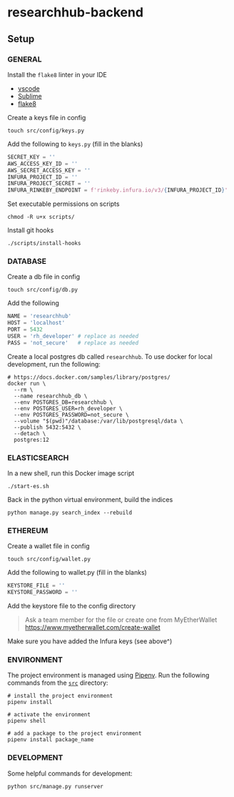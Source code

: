 # researchhub-backend

## Setup

### GENERAL

Install the `flake8` linter in your IDE

- [vscode](https://code.visualstudio.com/docs/python/linting#_specific-linters)
- [Sublime](https://github.com/SublimeLinter/SublimeLinter-flake8)
- [flake8](http://flake8.pycqa.org/en/latest/index.html)

Create a keys file in config

```
touch src/config/keys.py
```

Add the following to `keys.py` (fill in the blanks)

```python
SECRET_KEY = ''
AWS_ACCESS_KEY_ID = ''
AWS_SECRET_ACCESS_KEY = ''
INFURA_PROJECT_ID = ''
INFURA_PROJECT_SECRET = ''
INFURA_RINKEBY_ENDPOINT = f'rinkeby.infura.io/v3/{INFURA_PROJECT_ID}'
```

Set executable permissions on scripts

```
chmod -R u+x scripts/
```

Install git hooks

```
./scripts/install-hooks
```

### DATABASE

Create a db file in config

```shell
touch src/config/db.py
```

Add the following

```python
NAME = 'researchhub'
HOST = 'localhost'
PORT = 5432
USER = 'rh_developer' # replace as needed
PASS = 'not_secure'   # replace as needed
```

Create a local postgres db called `researchhub`.
To use docker for local development, run the following:

```shell
# https://docs.docker.com/samples/library/postgres/
docker run \
  --rm \
  --name researchhub_db \
  --env POSTGRES_DB=researchhub \
  --env POSTGRES_USER=rh_developer \
  --env POSTGRES_PASSWORD=not_secure \
  --volume "$(pwd)"/database:/var/lib/postgresql/data \
  --publish 5432:5432 \
  --detach \
  postgres:12
```

### ELASTICSEARCH

In a new shell, run this Docker image script

```
./start-es.sh
```

Back in the python virtual environment, build the indices

```
python manage.py search_index --rebuild
```


### ETHEREUM

Create a wallet file in config

```
touch src/config/wallet.py
```

Add the following to wallet.py (fill in the blanks)

```python
KEYSTORE_FILE = ''
KEYSTORE_PASSWORD = ''
```

Add the keystore file to the config directory

> Ask a team member for the file or create one from MyEtherWallet
> https://www.myetherwallet.com/create-wallet

Make sure you have added the Infura keys (see above^)

### ENVIRONMENT

The project environment is managed using [Pipenv](https://pipenv.kennethreitz.org/en/latest/).
Run the following commands from the [`src`](src) directory:

```shell
# install the project environment
pipenv install

# activate the environment
pipenv shell

# add a package to the project environment
pipenv install package_name
```

### DEVELOPMENT

Some helpful commands for development:

```
python src/manage.py runserver
```
